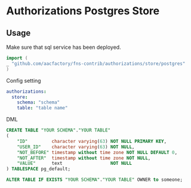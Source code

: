 # Authorizations Postgres Store

## Usage

Make sure that sql service has been deployed.

```go
import (
_ "github.com/aacfactory/fns-contrib/authorizations/store/postgres"
)
```

Config setting

```yaml
authorizations:
  store:
    schema: "schema"
    table: "table name"
```

DML

```sql
CREATE TABLE "YOUR SCHEMA"."YOUR TABLE"
(
    "ID"         character varying(63) NOT NULL PRIMARY KEY,
    "USER_ID"    character varying(63) NOT NULL,
    "NOT_BEFORE" timestamp without time zone NOT NULL DEFAULT 0,
    "NOT_AFTER"  timestamp without time zone NOT NULL,
    "VALUE"      text                  NOT NULL
) TABLESPACE pg_default;

ALTER TABLE IF EXISTS "YOUR SCHEMA"."YOUR TABLE" OWNER to someone;
```